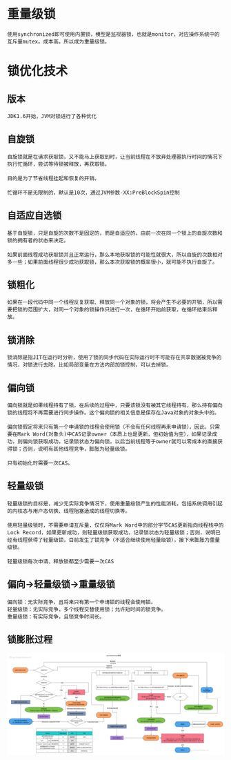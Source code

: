 # 重量级锁

```
使用synchronized即可使用内置锁，模型是监视器锁，也就是monitor，对应操作系统中的互斥量mutex。成本高，所以成为重量级锁。
```

# 锁优化技术

## 版本

```
JDK1.6开始，JVM对锁进行了各种优化
```

## 自旋锁

```
自旋锁就是在请求获取锁，又不能马上获取到时，让当前线程在不放弃处理器执行时间的情况下执行忙循环，尝试等待锁被释放，再获取锁。

目的是为了节省线程挂起和恢复的开销。

忙循环不是无限制的，默认是10次，通过JVM参数-XX:PreBlockSpin控制
```

## 自适应自选锁

```
基于自旋锁，只是自旋的次数不是固定的，而是自适应的，由前一次在同一个锁上的自旋次数和锁的拥有者的状态来决定。

如果前面线程成功获取锁并且正常运行，那么本地获取锁的可能性就很大，所以自旋的次数相对多一些；如果前面线程很少成功获取锁，那么本次获取锁的概率很小，就可能不执行自旋了。
```

## 锁粗化

```
如果在一段代码中同一个线程反复获取、释放同一个对象的锁，将会产生不必要的开销，所以需要把锁的范围扩大，对同一个对象的锁操作只进行一次，在循环开始前获取，在循环结束后释放。
```

## 锁消除

```
锁消除是指JIT在运行时分析，使用了锁的同步代码在实际运行时不可能存在共享数据被竞争的情况，对锁进行去除。比如局部变量在方法内部加锁控制，可以去掉锁。
```

## 偏向锁

```
偏向锁就是如果线程持有了锁，在后续的过程中，只要该锁没有被其它线程持有，那么持有偏向锁的线程将不再需要进行同步操作。这个偏向锁的相关信息是保存在Java对象的对象头中的。

偏向锁假定将来只有第一个申请锁的线程会使用锁（不会有任何线程再来申请锁），因此，只需要在Mark Word(对象头)中CAS记录owner（本质上也是更新，但初始值为空），如果记录成功，则偏向锁获取成功，记录锁状态为偏向锁，以后当前线程等于owner就可以零成本的直接获得锁；否则，说明有其他线程竞争，膨胀为轻量级锁。

只有初始化时需要一次CAS。
```

## 轻量级锁

```
轻量级锁的目标是，减少无实际竞争情况下，使用重量级锁产生的性能消耗，包括系统调用引起的内核态与用户态切换、线程阻塞造成的线程切换等。

使用轻量级锁时，不需要申请互斥量，仅仅将Mark Word中的部分字节CAS更新指向线程栈中的Lock Record，如果更新成功，则轻量级锁获取成功，记录锁状态为轻量级锁；否则，说明已经有线程获得了轻量级锁，目前发生了锁竞争（不适合继续使用轻量级锁），接下来膨胀为重量级锁。

轻量级锁每次申请、释放锁都至少需要一次CAS
```

## 偏向->轻量级锁->重量级锁

```
偏向锁：无实际竞争，且将来只有第一个申请锁的线程会使用锁。
轻量级锁：无实际竞争，多个线程交替使用锁；允许短时间的锁竞争。
重量级锁：有实际竞争，且锁竞争时间长。
```

## 锁膨胀过程

![锁优化](img/锁优化.png)